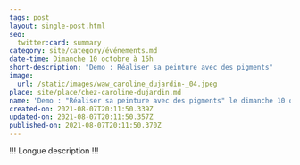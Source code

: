 ```yaml
---
tags: post
layout: single-post.html
seo:
  twitter:card: summary
category: site/category/événements.md
date-time: Dimanche 10 octobre à 15h
short-description: "Demo : Réaliser sa peinture avec des pigments"
image:
  url: /static/images/waw_caroline_dujardin-_04.jpeg
place: site/place/chez-caroline-dujardin.md
name: 'Demo : "Réaliser sa peinture avec des pigments" le dimanche 10 oct à 15h'
created-on: 2021-08-07T20:11:50.339Z
updated-on: 2021-08-07T20:11:50.357Z
published-on: 2021-08-07T20:11:50.370Z
---
```

!!! Longue description !!!